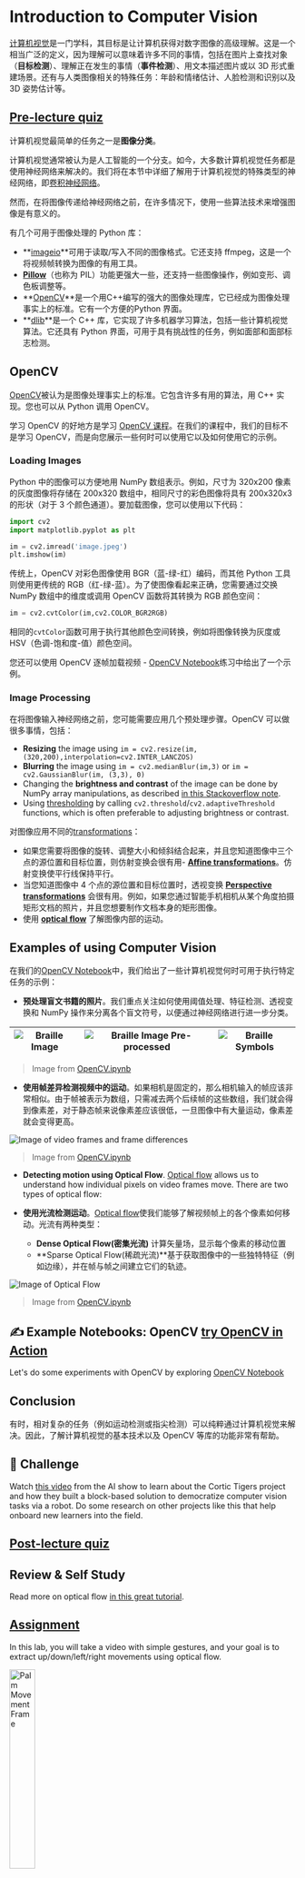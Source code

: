 # Introduction to Computer Vision

<!-- [Computer Vision](https://wikipedia.org/wiki/Computer_vision) is a discipline whose aim is to allow computers to gain high-level understanding of digital images. This is quite a broad definition, because *understanding* can mean many different things, including finding an object on a picture (**object detection**), understanding what is happening (**event detection**), describing a picture in text, or reconstructing a scene in 3D. There are also special tasks related to human images: age and emotion estimation, face detection and identification, and 3D pose estimation, to name a few. -->

[计算机视觉](https://wikipedia.org/wiki/Computer_vision)是一门学科，其目标是让计算机获得对数字图像的高级理解。这是一个相当广泛的定义，因为理解可以意味着许多不同的事情，包括在图片上查找对象（**目标检测**）、理解正在发生的事情（**事件检测**）、用文本描述图片或以 3D 形式重建场景。还有与人类图像相关的特殊任务：年龄和情绪估计、人脸检测和识别以及 3D 姿势估计等。

## [Pre-lecture quiz](https://red-field-0a6ddfd03.1.azurestaticapps.net/quiz/106)

<!-- One of the simplest tasks of computer vision is **image classification**. -->
计算机视觉最简单的任务之一是**图像分类**。

<!-- Computer vision is often considered to be a branch of AI. Nowadays, most of computer vision tasks are solved using neural networks. We will learn more about the special type of neural networks used for computer vision, [convolutional neural networks](../07-ConvNets/README.md), throughout this section. -->
计算机视觉通常被认为是人工智能的一个分支。如今，大多数计算机视觉任务都是使用神经网络来解决的。我们将在本节中详细了解用于计算机视觉的特殊类型的神经网络，即[卷积神经网络](../07-ConvNets/README.md)。

<!-- However, before you pass the image to a neural network, in many cases it makes sense to use some algorithmic techniques to enhance the image. -->
然而，在将图像传递给神经网络之前，在许多情况下，使用一些算法技术来增强图像是有意义的。

<!-- There are several Python libraries available for image processing: -->
有几个可用于图像处理的 Python 库：

<!-- * **[imageio](https://imageio.readthedocs.io/en/stable/)** can be used for reading/writing different image formats. It also support ffmpeg, a useful tool to convert video frames to images.
* **[Pillow](https://pillow.readthedocs.io/en/stable/index.html)** (also known as PIL) is a bit more powerful, and also supports some image manipulation such as morphing, palette adjustments, and more.
* **[OpenCV](https://opencv.org/)** is a powerful image processing library written in C++, which has become the *de facto* standard for image processing. It has a convenient Python interface.
* **[dlib](http://dlib.net/)** is a C++ library that implements many machine learning algorithms, including some of the Computer Vision algorithms. It also has a Python interface, and can be used for challenging tasks such as face and facial landmark detection. -->

* **[imageio](https://imageio.readthedocs.io/en/stable/)**可用于读取/写入不同的图像格式。它还支持 ffmpeg，这是一个将视频帧转换为图像的有用工具。
* **[Pillow](https://pillow.readthedocs.io/en/stable/index.html)**（也称为 PIL）功能更强大一些，还支持一些图像操作，例如变形、调色板调整等。
* **[OpenCV](https://opencv.org/)**是一个用C++编写的强大的图像处理库，它已经成为图像处理事实上的标准。它有一个方便的Python 界面。
* **[dlib](http://dlib.net/)**是一个 C++ 库，它实现了许多机器学习算法，包括一些计算机视觉算法。它还具有 Python 界面，可用于具有挑战性的任务，例如面部和面部标志检测。


## OpenCV

<!-- [OpenCV](https://opencv.org/) is considered to be the *de facto* standard for image processing. It contains a lot of useful algorithms, implemented in C++. You can call OpenCV from Python as well. -->
[OpenCV](https://opencv.org/)被认为是图像处理事实上的标准。它包含许多有用的算法，用 C++ 实现。您也可以从 Python 调用 OpenCV。

<!-- A good place to learn OpenCV is [this Learn OpenCV course](https://learnopencv.com/getting-started-with-opencv/). In our curriculum, our goal is not to learn OpenCV, but to show you some examples when it can be used, and how. -->
学习 OpenCV 的好地方是学习 [OpenCV 课程](https://learnopencv.com/getting-started-with-opencv/)。在我们的课程中，我们的目标不是学习 OpenCV，而是向您展示一些何时可以使用它以及如何使用它的示例。

### Loading Images

<!-- Images in Python can be conveniently represented by NumPy arrays. For example, grayscale images with the size of 320x200 pixels would be stored in a 200x320 array, and color images of the same dimension would have shape of 200x320x3 (for 3 color channels). To load an image, you can use the following code: -->
Python 中的图像可以方便地用 NumPy 数组表示。例如，尺寸为 320x200 像素的灰度图像将存储在 200x320 数组中，相同尺寸的彩色图像将具有 200x320x3 的形状（对于 3 个颜色通道）。要加载图像，您可以使用以下代码：

```python
import cv2
import matplotlib.pyplot as plt

im = cv2.imread('image.jpeg')
plt.imshow(im)
```

<!-- Traditionally, OpenCV uses BGR (Blue-Green-Red) encoding for color images, while the rest of Python tools use the more traditional RGB (Red-Green-Blue). For the image to look right, you need to convert it to the RGB color space, either by swapping dimensions in the NumPy array, or by calling an OpenCV function: -->
传统上，OpenCV 对彩色图像使用 BGR（蓝-绿-红）编码，而其他 Python 工具则使用更传统的 RGB（红-绿-蓝）。为了使图像看起来正确，您需要通过交换 NumPy 数组中的维度或调用 OpenCV 函数将其转换为 RGB 颜色空间：

```python
im = cv2.cvtColor(im,cv2.COLOR_BGR2RGB)
```

<!-- The same `cvtColor` function can be used to perform other color space transformations such as converting an image to grayscale or to the HSV (Hue-Saturation-Value) color space. -->
相同的`cvtColor`函数可用于执行其他颜色空间转换，例如将图像转换为灰度或 HSV（色调-饱和度-值）颜色空间。

<!-- You can also use OpenCV to load video frame-by-frame - an example is given in the exercise [OpenCV Notebook](OpenCV.ipynb). -->
您还可以使用 OpenCV 逐帧加载视频 - [OpenCV Notebook](OpenCV.ipynb)练习中给出了一个示例。

### Image Processing

<!-- Before feeding an image to a neural network, you may want to apply several pre-processing steps. OpenCV can do many things, including: -->
在将图像输入神经网络之前，您可能需要应用几个预处理步骤。OpenCV 可以做很多事情，包括：


* **Resizing** the image using `im = cv2.resize(im, (320,200),interpolation=cv2.INTER_LANCZOS)`
* **Blurring** the image using `im = cv2.medianBlur(im,3)` or `im = cv2.GaussianBlur(im, (3,3), 0)`
* Changing the **brightness and contrast** of the image can be done by NumPy array manipulations, as described [in this Stackoverflow note](https://stackoverflow.com/questions/39308030/how-do-i-increase-the-contrast-of-an-image-in-python-opencv).
* Using [thresholding](https://docs.opencv.org/4.x/d7/d4d/tutorial_py_thresholding.html) by calling `cv2.threshold`/`cv2.adaptiveThreshold` functions, which is often preferable to adjusting brightness or contrast.

<!-- * Applying different [transformations](https://docs.opencv.org/4.5.5/da/d6e/tutorial_py_geometric_transformations.html) to the image:
    - **[Affine transformations](https://docs.opencv.org/4.5.5/d4/d61/tutorial_warp_affine.html)** can be useful if you need to combine rotation, resizing and skewing to the image and you know the source and destination location of three points in the image. Affine transformations keep parallel lines parallel.
    - **[Perspective transformations](https://medium.com/analytics-vidhya/opencv-perspective-transformation-9edffefb2143)** can be useful when you know the source and destination positions of 4 points in the image. For example, if you take a picture of a rectangular document via a smartphone camera from some angle, and you want to make a rectangular image of the document itself.
* Understanding movement inside the image by using **[optical flow](https://docs.opencv.org/4.5.5/d4/dee/tutorial_optical_flow.html)**. -->

对图像应用不同的[transformations](https://docs.opencv.org/4.5.5/da/d6e/tutorial_py_geometric_transformations.html)：
- 如果您需要将图像的旋转、调整大小和倾斜结合起来，并且您知道图像中三个点的源位置和目标位置，则仿射变换会很有用- **[Affine transformations](https://docs.opencv.org/4.5.5/d4/d61/tutorial_warp_affine.html)**。仿射变换使平行线保持平行。
- 当您知道图像中 4 个点的源位置和目标位置时，透视变换 **[Perspective transformations](https://medium.com/analytics-vidhya/opencv-perspective-transformation-9edffefb2143)** 会很有用。例如，如果您通过智能手机相机从某个角度拍摄矩形文档的照片，并且您想要制作文档本身的矩形图像。
- 使用 **[optical flow](https://docs.opencv.org/4.5.5/d4/dee/tutorial_optical_flow.html)** 了解图像内部的运动。

## Examples of using Computer Vision

<!-- In our [OpenCV Notebook](OpenCV.ipynb), we give some examples of when computer vision can be used to perform specific tasks: -->
在我们的[OpenCV Notebook](OpenCV.ipynb)中，我们给出了一些计算机视觉何时可用于执行特定任务的示例：

<!-- * **Pre-processing a photograph of a Braille book**. We focus on how we can use thresholding, feature detection, perspective transformation and NumPy manipulations to separate individual Braille symbols for further classification by a neural network. -->
* **预处理盲文书籍的照片**。我们重点关注如何使用阈值处理、特征检测、透视变换和 NumPy 操作来分离各个盲文符号，以便通过神经网络进行进一步分类。

![Braille Image](data/braille.jpeg) | ![Braille Image Pre-processed](images/braille-result.png) | ![Braille Symbols](images/braille-symbols.png)
----|-----|-----

> Image from [OpenCV.ipynb](OpenCV.ipynb)

<!-- * **Detecting motion in video using frame difference**. If the camera is fixed, then frames from the camera feed should be pretty similar to each other. Since frames are represented as arrays, just by subtracting those arrays for two subsequent frames we will get the pixel difference, which should be low for static frames, and become higher once there is substantial motion in the image. -->

* **使用帧差异检测视频中的运动**。如果相机是固定的，那么相机输入的帧应该非常相似。由于帧被表示为数组，只需减去两个后续帧的这些数组，我们就会得到像素差，对于静态帧来说像素差应该很低，一旦图像中有大量运动，像素差就会变得更高。

![Image of video frames and frame differences](images/frame-difference.png)

> Image from [OpenCV.ipynb](OpenCV.ipynb)

* **Detecting motion using Optical Flow**. [Optical flow](https://docs.opencv.org/3.4/d4/dee/tutorial_optical_flow.html) allows us to understand how individual pixels on video frames move. There are two types of optical flow:

* **使用光流检测运动**。[Optical flow](https://docs.opencv.org/3.4/d4/dee/tutorial_optical_flow.html)使我们能够了解视频帧上的各个像素如何移动。光流有两种类型：

   <!-- - **Dense Optical Flow** computes the vector field that shows for each pixel where is it moving -->
   <!-- - **Sparse Optical Flow** is based on taking some distinctive features in the image (eg. edges), and building their trajectory from frame to frame. -->

   - **Dense Optical Flow(密集光流)** 计算矢量场，显示每个像素的移动位置
   - **Sparse Optical Flow(稀疏光流)**基于获取图像中的一些独特特征（例如边缘），并在帧与帧之间建立它们的轨迹。

![Image of Optical Flow](images/optical.png)

> Image from [OpenCV.ipynb](OpenCV.ipynb)

## ✍️ Example Notebooks: OpenCV [try OpenCV in Action](OpenCV.ipynb)

Let's do some experiments with OpenCV by exploring [OpenCV Notebook](OpenCV.ipynb)

## Conclusion

<!-- Sometimes, relatively complex tasks such as movement detection or fingertip detection can be solved purely by computer vision. Thus, it is very helpful to know the basic techniques of computer vision, and what libraries like OpenCV can do. -->

有时，相对复杂的任务（例如运动检测或指尖检测）可以纯粹通过计算机视觉来解决。因此，了解计算机视觉的基本技术以及 OpenCV 等库的功能非常有帮助。

## 🚀 Challenge

Watch [this video](https://docs.microsoft.com/shows/ai-show/ai-show--2021-opencv-ai-competition--grand-prize-winners--cortic-tigers--episode-32?WT.mc_id=academic-77998-cacaste) from the AI show to learn about the Cortic Tigers project and how they built a block-based solution to democratize computer vision tasks via a robot. Do some research on other projects like this that help onboard new learners into the field.

## [Post-lecture quiz](https://red-field-0a6ddfd03.1.azurestaticapps.net/quiz/206)

## Review & Self Study

Read more on optical flow [in this great tutorial](https://learnopencv.com/optical-flow-in-opencv/).

## [Assignment](lab/README.md)

In this lab, you will take a video with simple gestures, and your goal is to extract up/down/left/right movements using optical flow.

<img src="images/palm-movement.png" width="30%" alt="Palm Movement Frame"/>
